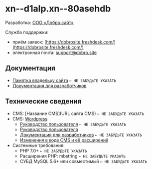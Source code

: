 # xn--d1alp.xn--80asehdb

Разработка: [ООО «Добро.сайт»](http://добро.сайт/)

Служба поддержки:
- приём заявок: [https://dobrosite.freshdesk.com/](https://dobrosite.freshdesk.com/)
- электронная почта: [support@dobro.site](mailto:support@dobro.site)

## Документация

- [Памятка владельцу сайта]() `← НЕ ЗАБУДЬТЕ УКАЗАТЬ`
- [Документация для разработчиков](doc/index.md)

## Технические сведения

- CMS: [Название CMS](URL сайта CMS) `← НЕ ЗАБУДЬТЕ УКАЗАТЬ`
- CMS: [Wordpress](https://ru.wordpress.org/)
  - [Руководство пользователя](URL) `← НЕ ЗАБУДЬТЕ УКАЗАТЬ`
  - [Руководство пользователя](https://codex.wordpress.org/ru:Main_Page)
  - [Документация для разработчиков](URL) `← НЕ ЗАБУДЬТЕ УКАЗАТЬ`
  - [Изменения в коде CMS и её расширений](develop/patch/README.md)
- Системные требования:
  - PHP 7.0+ `← НЕ ЗАБУДЬТЕ УКАЗАТЬ`
  - Расширения PHP: mbstring `← НЕ ЗАБУДЬТЕ УКАЗАТЬ`
  - СУБД MySQL 5.6+ или совместимый `← НЕ ЗАБУДЬТЕ УКАЗАТЬ`
 